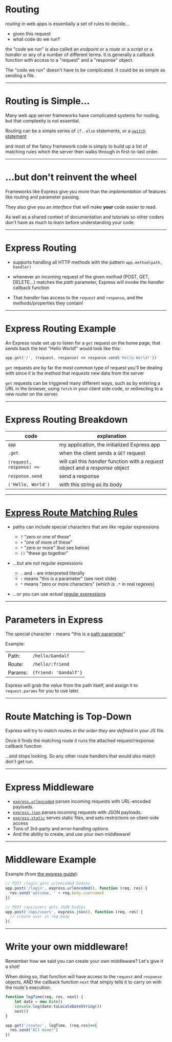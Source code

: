 # Routing

*routing* in web apps is essentially a set of rules to decide...

  * given this request
  * what code do we run?
  
the "code we run" is also called an *endpoint* or a *route* or a *script* or a *handler* or any of a number of different terms. It is generally a callback function with access to a "request" and a "response" object.

The "code we run" doesn't have to be complicated. It could be as simple as sending a file.

---

# Routing is Simple...

Many web app server frameworks have complicated systems for routing, but that complexity is not essential.

Routing can be a simple series of `if..else` statements, or a [`switch` statement](https://developer.mozilla.org/en-US/docs/Web/JavaScript/Reference/Statements/switch) 

and most of the fancy framework code is simply to build up a list of matching rules which the server then walks through in first-to-last order.

---

# ...but don't reinvent the wheel

Frameworks like Express give you more than the *implementation* of features like routing and parameter passing.

They also give you an *interface* that will make **your** code easier to read.

As well as a shared context of documentation and tutorials so other coders don't have as much to learn before understanding your code.

---

# Express Routing

* supports handling all HTTP methods with the pattern `app.method(path, handler)`

* whenever an incoming request of the given *method* (POST, GET, DELETE...) matches the *path* parameter, Express will invoke the *handler* callback function

* That *handler* has access to the `request` and `response`, and the methods/properties they contain!

---

# Express Routing Example

An Express route set up to listen for a `get` request on the home page, that sends back the text "Hello World!" would look like this:

```js
app.get('/', (request, response) => response.send('Hello World!'))
```

`get` requests are by far the most common type of request you'll be dealing with since it is the method that *requests* new data from the server

`get` requests can be triggered many different ways, such as by entering a URL in the browser, using `fetch` in your client side code, or redirecting to a new router on the server.

---

# Express Routing Breakdown

| code | explanation |
|---|---|
| `app` | my application, the initialized Express app|
| `.get` | when the client sends a `GET` request |
| `(request, response) =>` | will call this *handler* function with a *request* object and a *response* object |
| `response.send` | send a response |
| `('Hello, World')` | with this string as its body | 

---

# [Express Route Matching Rules](https://expressjs.com/en/guide/routing.html)

* paths can include special characters that are *like* regular expressions

  * `?` "zero or one of these"
  * `+` "one of more of these"
  * `*` "zero or more" (but see below)
  * `()` "these go together"
* ...but are *not* regular expressions
  * `.` and `-` are interpreted literally
  * `:` means "this is a parameter" (see next slide)
  * `*` means "zero or more characters" (which is `.*` in real regexes)
* ...or you can use *actual* [regular expressions](https://en.wikipedia.org/wiki/Regular_expression)

---

# Parameters in Express

The special character `:` means "this is a [path parameter](./parameters#path_parameters)"

Example:

|  |  |
|---|---|
| Path:| `/hello/Gandalf` | 
| Route:| `/hello/:friend` | 
| Params:| `{friend: 'Gandalf'}` | 

Express will grab the *value* from the path itself, and assign it to `request.params` for you to use later.

---

# Route Matching is Top-Down

Express will try to match routes *in the order they are defined* in your JS file.

Once it finds the matching route it runs the attached request/response callback function

...and stops looking. So any other route handlers that would also match don't get run.

---

# Express Middleware

* [`express.urlencoded`](https://expressjs.com/en/4x/api.html#express.urlencoded) parses incoming requests with URL-encoded payloads.
* [`express.json`](https://expressjs.com/en/4x/api.html#express.json) parses incoming requests with JSON payloads.
* [`express.static`](http://expressjs.com/en/4x/api.html#express.static) serves static files, and sets restrictions on client-side access
* Tons of 3rd-party and error-handling options
* And the ability to create, and use your own middleware!

---

# Middleware Example

Example (from [the express guide](http://expressjs.com/en/resources/middleware/body-parser.html)):

```javascript
// POST /login gets urlencoded bodies
app.post('/login', express.urlencoded(), function (req, res) {
  res.send('welcome, ' + req.body.username)
})

// POST /api/users gets JSON bodies
app.post('/api/users', express.json(), function (req, res) {
  // create user in req.body
})
```

---

# Write your own middleware!

Remember how we said you can create your own middleware? Let's give it a shot!

When doing so, that function will have access to the `request` and `response` objects, AND the callback function `next` that simply tells it to carry on with the route's execution.

```javascript
function logTime(req, res, next) {
    let date = new Date()
    console.log(date.toLocaleDateString()) 
    next()
}

app.get('/route/', logTime, (req,res)=>{
  res.send("All done!")
})
```
